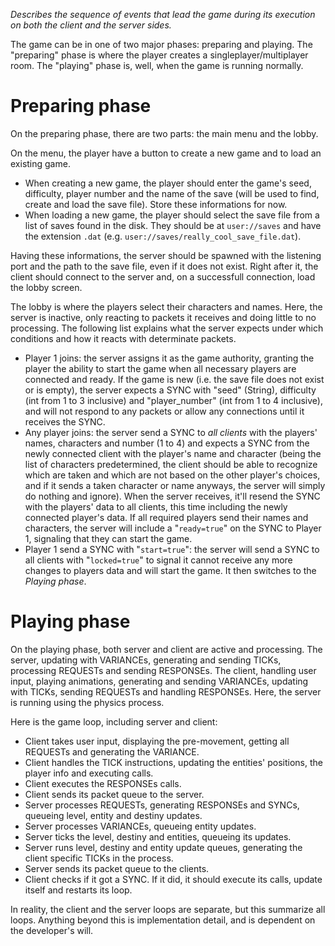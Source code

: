 _Describes the sequence of events that lead the game during its execution on both the client and the server sides._

The game can be in one of two major phases: preparing and playing. The "preparing" phase is where the player creates a singleplayer/multiplayer room. The "playing" phase is, well, when the game is running normally.

Preparing phase
===============

On the preparing phase, there are two parts: the main menu and the lobby.

On the menu, the player have a button to create a new game and to load an existing game. 
- When creating a new game, the player should enter the game's seed, difficulty, player number and the name of the save (will be used to find, create and load the save file). Store these informations for now.
- When loading a new game, the player should select the save file from a list of saves found in the disk. They should be at `user://saves` and have the extension `.dat` (e.g. `user://saves/really_cool_save_file.dat`).

Having these informations, the server should be spawned with the listening port and the path to the save file, even if it does not exist. Right after it, the client should connect to the server and, on a successfull connection, load the lobby screen.

The lobby is where the players select their characters and names. Here, the server is inactive, only reacting to packets it receives and doing little to no processing. The following list explains what the server expects under which conditions and how it reacts with determinate packets.
- Player 1 joins: the server assigns it as the game authority, granting the player the ability to start the game when all necessary players are connected and ready. If the game is new (i.e. the save file does not exist or is empty), the server expects a SYNC with "seed" (String), difficulty (int from 1 to 3 inclusive) and "player_number" (int from 1 to 4 inclusive), and will not respond to any packets or allow any connections until it receives the SYNC.
- Any player joins: the server send a SYNC to _all clients_ with the players' names, characters and number (1 to 4) and expects a SYNC from the newly connected client with the player's name and character (being the list of characters predetermined, the client should be able to recognize which are taken and which are not based on the other player's choices, and if it sends a taken character or name anyways, the server will simply do nothing and ignore). When the server receives, it'll resend the SYNC with the players' data to all clients, this time including the newly connected player's data. If all required players send their names and characters, the server will include a "`ready=true`" on the SYNC to Player 1, signaling that they can start the game.
- Player 1 send a SYNC with "`start=true`": the server will send a SYNC to all clients with "`locked=true`" to signal it cannot receive any more changes to players data and will start the game. It then switches to the _Playing phase_.

Playing phase
=============

On the playing phase, both server and client are active and processing. The server, updating with VARIANCEs, generating and sending TICKs, processing REQUESTs and sending RESPONSEs. The client, handling user input, playing animations, generating and sending VARIANCEs, updating with TICKs, sending REQUESTs and handling RESPONSEs. Here, the server is running using the physics process.

Here is the game loop, including server and client:
- Client takes user input, displaying the pre-movement, getting all REQUESTs and generating the VARIANCE.
- Client handles the TICK instructions, updating the entities' positions, the player info and executing calls.
- Client executes the RESPONSEs calls.
- Client sends its packet queue to the server.
- Server processes REQUESTs, generating RESPONSEs and SYNCs, queueing level, entity and destiny updates.
- Server processes VARIANCEs, queueing entity updates.
- Server ticks the level, destiny and entities, queueing its updates.
- Server runs level, destiny and entity update queues, generating the client specific TICKs in the process. 
- Server sends its packet queue to the clients.
- Client checks if it got a SYNC. If it did, it should execute its calls, update itself and restarts its loop.

In reality, the client and the server loops are separate, but this summarize all loops. Anything beyond this is implementation detail, and is dependent on the developer's will.